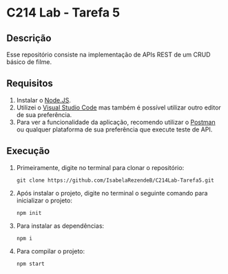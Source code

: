 # C214 Lab - Tarefa 5 

## Descrição

Esse repositório consiste na implementação de APIs REST de um CRUD básico de filme. 

## Requisitos
1. Instalar o [Node.JS](https://nodejs.org/en/download/).
2. Utilizei o [Visual Studio Code](https://code.visualstudio.com/) mas também é possível utilizar outro editor de sua preferência.
3. Para ver a funcionalidade da aplicação, recomendo utilizar o [Postman](https://www.postman.com/downloads/) ou qualquer plataforma de sua preferência que execute teste de API.

## Execução
1. Primeiramente, digite no terminal para clonar o repositório:
    ```
    git clone https://github.com/IsabelaRezendeB/C214Lab-Tarefa5.git
    ```

2. Após instalar o projeto, digite no terminal o seguinte comando para inicializar o projeto:
    ```
    npm init
    ```
3. Para instalar as dependências:
    ```
    npm i
    ```
4. Para compilar o projeto:
    ```
    npm start
    ```
